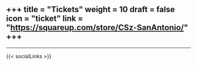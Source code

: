+++
title = "Tickets"
weight = 10
draft = false
icon = "ticket"
link = "https://squareup.com/store/CSz-SanAntonio/"
+++
---

---

{{< socialLinks >}}

